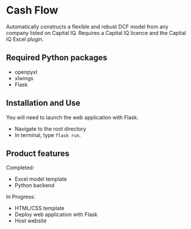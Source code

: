 # Cash Flow
Automatically constructs a flexible and robust DCF model from any company listed on Capital IQ. Requires a Capital IQ licence and the Capital IQ Excel plugin.

## Required Python packages
 - openpyxl
 - xlwings
 - Flask

## Installation and Use
You will need to launch the web application with Flask.
 - Navigate to the root directory
 - In terminal, type `flask run`.


## Product features
Completed:
 - Excel model template
 - Python backend

In Progress:
 - HTML/CSS template
 - Deploy web application with Flask
 - Host website
